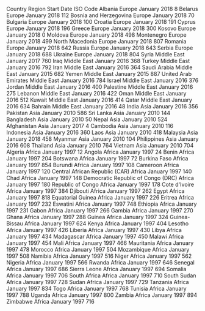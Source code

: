 Country	Region	Start Date	ISO Code
Albania	Europe	January 2018	8
Belarus	Europe	January 2018	112
Bosnia and Herzegovina	Europe	January 2018	70
Bulgaria	Europe	January 2018	100
Croatia	Europe	January 2018	191
Cyprus	Europe	January 2018	196
Greece	Europe	January 2018	300
Kosovo	Europe	January 2018	0
Moldova	Europe	January 2018	498
Montenegro	Europe	January 2018	499
North Macedonia	Europe	January 2018	807
Romania	Europe	January 2018	642
Russia	Europe	January 2018	643
Serbia	Europe	January 2018	688
Ukraine	Europe	January 2018	804
Syria	Middle East	January 2017	760
Iraq	Middle East	January 2016	368
Turkey	Middle East	January 2016	792
Iran	Middle East	January 2016	364
Saudi Arabia	Middle East	January 2015	682
Yemen	Middle East	January 2015	887
United Arab Emirates	Middle East	January 2016	784
Israel	Middle East	January 2016	376
Jordan	Middle East	January 2016	400
Palestine	Middle East	January 2016	275
Lebanon	Middle East	January 2016	422
Oman	Middle East	January 2016	512
Kuwait	Middle East	January 2016	414
Qatar	Middle East	January 2016	634
Bahrain	Middle East	January 2016	48
India	Asia	January 2016	356
Pakistan	Asia	January 2010	586
Sri Lanka	Asia	January 2010	144
Bangladesh	Asia	January 2010	50
Nepal	Asia	January 2010	524
Afghanistan	Asia	January 2017	4
Cambodia	Asia	January 2010	116
Indonesia	Asia	January 2016	360
Laos	Asia	January 2010	418
Malaysia	Asia	January 2018	458
Myanmar	Asia	January 2010	104
Philippines	Asia	January 2016	608
Thailand	Asia	January 2010	764
Vietnam	Asia	January 2010	704
Algeria	Africa	January 1997	12
Angola	Africa	January 1997	24
Benin	Africa	January 1997	204
Botswana	Africa	January 1997	72
Burkina Faso	Africa	January 1997	854
Burundi	Africa	January 1997	108
Cameroon	Africa	January 1997	120
Central African Republic (CAR)	Africa	January 1997	140
Chad	Africa	January 1997	148
Democratic Republic of Congo (DRC)	Africa	January 1997	180
Republic of Congo	Africa	January 1997	178
Cote d'Ivoire	Africa	January 1997	384
Djibouti	Africa	January 1997	262
Egypt	Africa	January 1997	818
Equatorial Guinea	Africa	January 1997	226
Eritrea	Africa	January 1997	232
Eswatini	Africa	January 1997	748
Ethiopia	Africa	January 1997	231
Gabon	Africa	January 1997	266
Gambia	Africa	January 1997	270
Ghana	Africa	January 1997	288
Guinea	Africa	January 1997	324
Guinea-Bissau	Africa	January 1997	624
Kenya	Africa	January 1997	404
Lesotho	Africa	January 1997	426
Liberia	Africa	January 1997	430
Libya	Africa	January 1997	434
Madagascar	Africa	January 1997	450
Malawi	Africa	January 1997	454
Mali	Africa	January 1997	466
Mauritania	Africa	January 1997	478
Morocco	Africa	January 1997	504
Mozambique	Africa	January 1997	508
Namibia	Africa	January 1997	516
Niger	Africa	January 1997	562
Nigeria	Africa	January 1997	566
Rwanda	Africa	January 1997	646
Senegal	Africa	January 1997	686
Sierra Leone	Africa	January 1997	694
Somalia	Africa	January 1997	706
South Africa	Africa	January 1997	710
South Sudan	Africa	January 1997	728
Sudan	Africa	January 1997	729
Tanzania	Africa	January 1997	834
Togo	Africa	January 1997	768
Tunisia	Africa	January 1997	788
Uganda	Africa	January 1997	800
Zambia	Africa	January 1997	894
Zimbabwe	Africa	January 1997	716